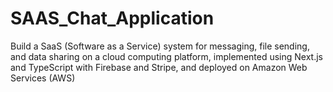 # SAAS_Chat_Application
Build a SaaS (Software as a Service) system for messaging, file sending, and data sharing on a cloud computing platform, implemented using Next.js and TypeScript with Firebase and Stripe, and deployed on Amazon Web Services (AWS)  
